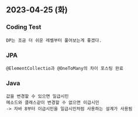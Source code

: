 ## 2023-04-25 (화)

### Coding Test
    DP는 조금 더 쉬운 레벨부터 풀어보는게 좋겠다.

### JPA
    @ElementCollectio과 @OneToMany의 차이 포스팅 완료

### Java
    값을 변경할 수 있으면 일급시민
    메소드와 클래스같이 변경할 수 없으면 이급시민
    -> 자바 8부터 이급시민을 일급시민처럼 사용하는 설계가 사용됨